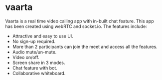 # vaarta
Vaarta is a real time video calling app with in-built chat feature. This app has been created using webRTC and socket.io.
The features include:
* Attractive and easy to use UI.
* No sign-up required.
* More than 2 participants can join the meet and access all the features.
* Audio mute/un-mute.
* Video on/off.
* Screen share in 3 modes.
* Chat feature with bot.
* Collaborative whiteboard.
